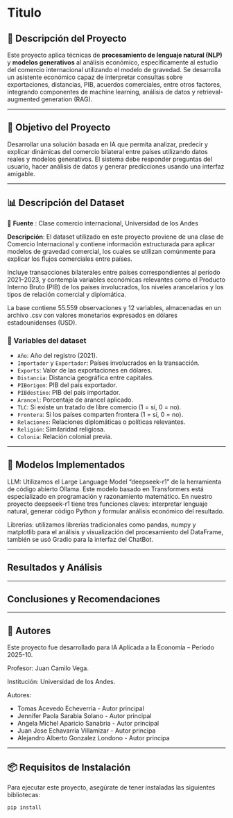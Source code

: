 # Titulo

## 📌 Descripción del Proyecto

Este proyecto aplica técnicas de **procesamiento de lenguaje natural (NLP)** y **modelos generativos** al análisis económico, específicamente al estudio del comercio internacional utilizando el modelo de gravedad. Se desarrolla un asistente económico capaz de interpretar consultas sobre exportaciones, distancias, PIB, acuerdos comerciales, entre otros factores, integrando componentes de machine learning, análisis de datos y retrieval-augmented generation (RAG).

---

## 🎯 Objetivo del Proyecto

Desarrollar una solución basada en IA que permita analizar, predecir y explicar dinámicas del comercio bilateral entre países utilizando datos reales y modelos generativos. El sistema debe responder preguntas del usuario, hacer análisis de datos y generar predicciones usando una interfaz amigable.

---

## 📊 Descripción del Dataset

🔗 **Fuente** : Clase comercio internacional, Universidad de los Andes


**Descripción**: El dataset utilizado en este proyecto proviene de una clase de Comercio Internacional y contiene información estructurada para aplicar modelos de gravedad comercial, los cuales se utilizan comúnmente para explicar los flujos comerciales entre países.

Incluye transacciones bilaterales entre países correspondientes al período 2021–2023, y contempla variables económicas relevantes como el Producto Interno Bruto (PIB) de los países involucrados, los niveles arancelarios y los tipos de relación comercial y diplomática.

La base contiene 55.559 observaciones y 12 variables, almacenadas en un archivo .csv con valores monetarios expresados en dólares estadounidenses (USD).

 
### 📌 Variables del dataset

- `Año`: Año del registro (2021).
- `Importador` y `Exportador`: Países involucrados en la transacción.
- `Exports`: Valor de las exportaciones en dólares.
- `Distancia`: Distancia geográfica entre capitales.
- `PIBorigen`: PIB del país exportador.
- `PIBdestino`: PIB del país importador.
- `Arancel`: Porcentaje de arancel aplicado.
- `TLC`: Si existe un tratado de libre comercio (1 = sí, 0 = no).
- `Frontera`: Si los países comparten frontera (1 = sí, 0 = no).
- `Relaciones`: Relaciones diplomáticas o políticas relevantes.
- `Religión`: Similaridad religiosa.
- `Colonia`: Relación colonial previa.

---

## 🚀 Modelos Implementados
LLM: Utilizamos el Large Language Model “deepseek-r1” de la herramienta de código abierto Ollama. Este modelo basado en Transformers está especializado en programación y razonamiento matemático. En nuestro proyecto deepseek-r1 tiene tres funciones claves:  interpretar lenguaje natural, generar código Python y formular análisis económico del resultado.

Librerias: utilizamos librerías tradicionales como pandas, numpy y matplotlib para el análisis y visualización del procesamiento del DataFrame, también se usó Gradio para la interfaz del  ChatBot.



---

## Resultados y Análisis

---

## Conclusiones y Recomendaciones


---

## 👥 Autores

Este proyecto fue desarrollado para IA Aplicada a la Economía – Período 2025-10.

Profesor: Juan Camilo Vega.

Institución: Universidad de los Andes.

Autores:

- Tomas Acevedo Echeverria - Autor principal
- Jennifer Paola Sarabia Solano - Autor principal
- Angela Michel Aparicio Sanabria - Autor principal
- Juan Jose Echavarria Villamizar - Autor principa
- Alejandro Alberto Gonzalez Londono - Autor principa

---

## 📦 Requisitos de Instalación

Para ejecutar este proyecto, asegúrate de tener instaladas las siguientes bibliotecas:

```bash
pip install 


